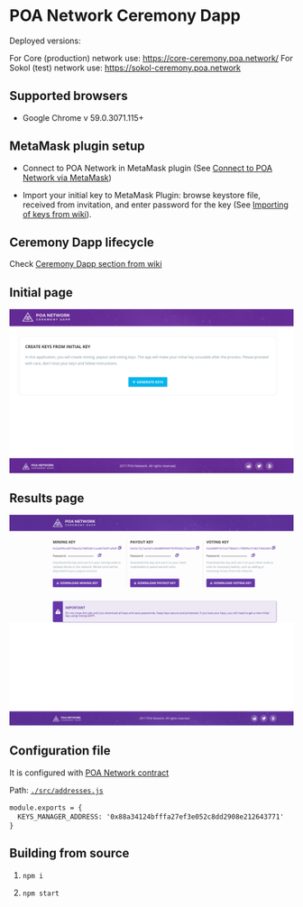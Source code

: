# POA Network Ceremony Dapp

Deployed versions:

For Core (production) network use: https://core-ceremony.poa.network/
For Sokol (test) network use: https://sokol-ceremony.poa.network

## Supported browsers

* Google Chrome v 59.0.3071.115+

## MetaMask plugin setup

* Connect to POA Network in MetaMask plugin (See [Connect to POA Network via MetaMask](https://github.com/poanetwork/wiki/blob/master/MetaMask-connect.md#connect-to-poa-network-via-metamask))

* Import your initial key to MetaMask Plugin: browse keystore file, received from invitation, and enter password for the key (See [Importing of keys from wiki](https://github.com/poanetwork/wiki/blob/master/MetaMask-connect.md#importing-of-keys)).

## Ceremony Dapp lifecycle

Check [Ceremony Dapp section from wiki](https://github.com/poanetwork/wiki/blob/master/ceremony.md)

## Initial page
![](./docs/index.png)

## Results page
![](./docs/results.png)

## Configuration file
It is configured with [POA Network contract](https://github.com/poanetwork/poa-network-consensus-contracts)

Path: [`./src/addresses.js`](./src/addresses.js)

```
module.exports = {
  KEYS_MANAGER_ADDRESS: '0x88a34124bfffa27ef3e052c8dd2908e212643771'
}
```

## Building from source

1) `npm i`

2) `npm start`
